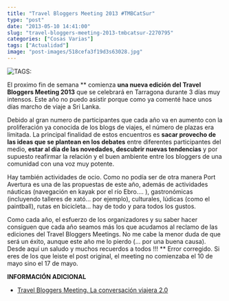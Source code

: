 ```yaml
---
title: "Travel Bloggers Meeting 2013 #TMBCatSur"
type: "post"
date: "2013-05-10 14:41:00"
slug: "travel-bloggers-meeting-2013-tmbcatsur-2270795"
categories: ["Cosas Varias"]
tags: ["Actualidad"]
image: "post-images/518cefa3f19d3s63028.jpg"
---
```


 ![ TAGS:](post-images/518cefa3f19d3s63028.jpg)

 El proximo fin de semana \*\* comienza **una nueva edición del Travel Bloggers Meeting 2013** que se celebrará en Tarragona durante 3 días muy intensos. Este año no puedo asistir porque como ya comenté hace unos días marcho de viaje a Sri Lanka.

 Debido al gran numero de participantes que cada año va en aumento con la proliferación ya conocida de los blogs de viajes, el número de plazas era limitada. La principal finalidad de estos encuentros es **sacar provecho de las ideas que se plantean en los debates** entre diferentes participantes del medio, **estar al día de las novedades, descubrir nuevas tendencias** y por supuesto reafirmar la relación y el buen ambiente entre los bloggers de una comunidad con una voz muy potente.

 Hay también actividades de ocio. Como no podía ser de otra manera Port Avertura es una de las propuestas de este año, además de actividades náuticas (navegación en kayak por el río Ebro.... ), gastronómicas (incluyendo talleres de xató... por ejemplo), culturales, lúdicas (como el paintball), rutas en bicicleta... hay de todo y para todos los gustos.

 Como cada año, el esfuerzo de los organizadores y su saber hacer consiguen que cada año seamos más los que acudamos al reclamo de las ediciones del Travel Bloggers Meetings. No me cabe la menor duda de que será un éxito, aunque este año me lo pierdo (... por una buena causa). Desde aquí un saludo y muchos recuerdos a todos !!! \*\* Error corregido. Si eres de los que leiste el post original, el meeting no comienzaba el 10 de mayo sino el 17 de mayo.

 **INFORMACIÓN ADICIONAL**

- [Travel Bloggers Meeting. La conversación viajera 2.0](http://www.travelbloggersmeeting.com/)